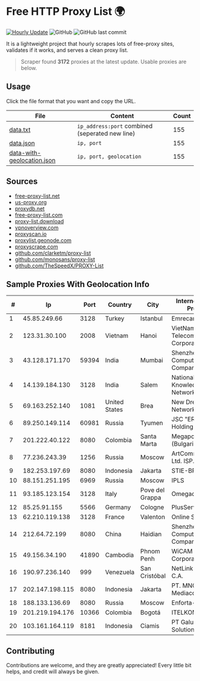 
# Free HTTP Proxy List 🌍

[![Hourly Update](https://github.com/mertguvencli/http-proxy-list/actions/workflows/main.yml/badge.svg?branch=main)](https://github.com/mertguvencli/http-proxy-list/actions/workflows/main.yml)
![GitHub](https://img.shields.io/github/license/mertguvencli/http-proxy-list)
![GitHub last commit](https://img.shields.io/github/last-commit/mertguvencli/http-proxy-list)

It is a lightweight project that hourly scrapes lots of free-proxy sites, validates if it works, and serves a clean proxy list.


> Scraper found **3172** proxies at the latest update. Usable proxies are below.

## Usage

Click the file format that you want and copy the URL.


|File|Content|Count|
|----|-------|-----|
|[data.txt](https://raw.githubusercontent.com/mertguvencli/http-proxy-list/main/proxy-list/data.txt)|`ip_address:port` combined (seperated new line)|155|
|[data.json](https://raw.githubusercontent.com/mertguvencli/http-proxy-list/main/proxy-list/data.json)|`ip, port`|155|
|[data-with-geolocation.json](https://raw.githubusercontent.com/mertguvencli/http-proxy-list/main/proxy-list/data-with-geolocation.json)|`ip, port, geolocation`|155|

## Sources

* [free-proxy-list.net](https://free-proxy-list.net)
* [us-proxy.org](https://www.us-proxy.org)
* [proxydb.net](http://proxydb.net)
* [free-proxy-list.com](https://free-proxy-list.com/?page=&port=&type%5B%5D=http&type%5B%5D=https&up_time=0&search=Search)
* [proxy-list.download](https://www.proxy-list.download/HTTP)
* [vpnoverview.com](https://vpnoverview.com/privacy/anonymous-browsing/free-proxy-servers)
* [proxyscan.io](https://www.proxyscan.io)
* [proxylist.geonode.com](https://proxylist.geonode.com/api/proxy-list?limit=300&page=1&sort_by=lastChecked&sort_type=desc&protocols=http,https)
* [proxyscrape.com](https://api.proxyscrape.com/v2/?request=displayproxies&protocol=http&timeout=10000&country=all&ssl=all&anonymity=all)
* [github.com/clarketm/proxy-list](https://raw.githubusercontent.com/clarketm/proxy-list/master/proxy-list-raw.txt)
* [github.com/monosans/proxy-list](https://raw.githubusercontent.com/monosans/proxy-list/main/proxies/http.txt)
* [github.com/TheSpeedX/PROXY-List](https://raw.githubusercontent.com/TheSpeedX/PROXY-List/master/http.txt)


## Sample Proxies With Geolocation Info

|#|Ip|Port|Country|City|Internet Service Provider|
|-|--|----|-------|----|-------------------------|
|1|45.85.249.66|3128|Turkey|Istanbul|Emrecan Oksum|
|2|123.31.30.100|2008|Vietnam|Hanoi|VietNam Post and Telecom Corporation|
|3|43.128.171.170|59394|India|Mumbai|Shenzhen Tencent Computer Systems Company Limited|
|4|14.139.184.130|3128|India|Salem|National Knowledge Network|
|5|69.163.252.140|1081|United States|Brea|New Dream Network, LLC|
|6|89.250.149.114|60981|Russia|Tyumen|JSC "ER-Telecom Holding"|
|7|201.222.40.122|8080|Colombia|Santa Marta|Megaport (Bulgaria) EAD|
|8|77.236.243.39|1256|Russia|Moscow|ArtCommunications Ltd. ISP. Moscow|
|9|182.253.197.69|8080|Indonesia|Jakarta|STIE-BPD|
|10|88.151.251.195|6969|Russia|Moscow|IPLS|
|11|93.185.123.154|3128|Italy|Pove del Grappa|Omegacom S.R.L.S.|
|12|85.25.91.155|5566|Germany|Cologne|PlusServer GmbH|
|13|62.210.119.138|3128|France|Valenton|Online S.A.S.|
|14|212.64.72.199|8080|China|Haidian|Shenzhen Tencent Computer Systems Company Limited|
|15|49.156.34.190|41890|Cambodia|Phnom Penh|WiCAM Corporation Ltd.|
|16|190.97.236.140|999|Venezuela|San Cristóbal|NetLink América C.A.|
|17|202.147.198.115|8080|Indonesia|Jakarta|PT. MNC Kabel Mediacom|
|18|188.133.136.69|8080|Russia|Moscow|Enforta-MSK|
|19|201.219.194.176|10366|Colombia|Bogotá|ITELKOM|
|20|103.161.164.119|8181|Indonesia|Ciamis|PT Galuh Multidata Solution|



## Contributing

Contributions are welcome, and they are greatly appreciated! Every
little bit helps, and credit will always be given.

